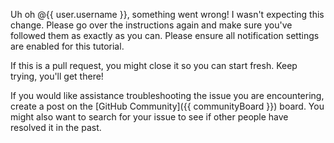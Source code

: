 Uh oh @{{ user.username }}, something went wrong! I wasn't expecting this change. Please go over the instructions again and make sure you've followed them as exactly as you can. Please ensure all notification settings are enabled for this tutorial.

If this is a pull request, you might close it so you can start fresh. Keep trying, you'll get there!

If you would like assistance troubleshooting the issue you are encountering, create a post on the [GitHub Community]({{ communityBoard }}) board. You might also want to search for your issue to see if other people have resolved it in the past.
